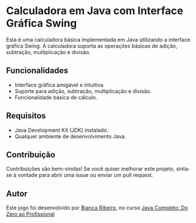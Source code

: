 # Calculadora em Java com Interface Gráfica Swing

Esta é uma calculadora básica implementada em Java utilizando a interface gráfica Swing. A calculadora suporta as operações básicas de adição, subtração, multiplicação e divisão.

## Funcionalidades

- Interface gráfica amigável e intuitiva.
- Suporte para adição, subtração, multiplicação e divisão.
- Funcionalidade básica de cálculo.

## Requisitos

- Java Development Kit (JDK) instalado.
- Qualquer ambiente de desenvolvimento Java.

 ## Contribuição

Contribuições são bem-vindas! Se você quiser melhorar este projeto, sinta-se à vontade para abrir uma issue ou enviar um pull request.

## Autor

Este jogo foi desenvolvido por [Bianca Ribeiro](https://github.com/brbiancr), 
no curso [Java Completo: Do Zero ao Profissional](https://www.udemy.com/course/fundamentos-de-programacao-com-java/?couponCode=ST2MT43024)
